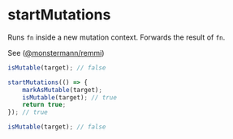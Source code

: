 # startMutations

Runs `fn` inside a new mutation context. Forwards the result of `fn`.

See ([@monstermann/remmi](https://michaelostermann.github.io/remmi/))

```ts
isMutable(target); // false

startMutations(() => {
    markAsMutable(target);
    isMutable(target); // true
    return true;
}); // true

isMutable(target); // false
```
